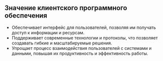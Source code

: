## Значение клиентского программного обеспечения 

- Обеспечивает интерфейс для пользователей, позволяя им получать доступ к информации и ресурсам.
- Поддерживает современные технологии и протоколы, что позволяет создавать гибкие и масштабируемые решения.
- Упрощает процесс взаимодействия пользователей с системами и данными, повышая их продуктивность и эффективность работы.
